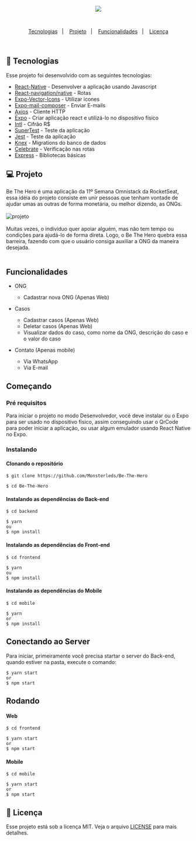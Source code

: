 <p align="center">
  <img src="https://user-images.githubusercontent.com/56271517/77832359-2d35b300-7114-11ea-8030-4ecd01d5ec20.png"> </img>
</p>
<br>

<p align="center">
  <a href="#rocket-tecnologias">Tecnologias</a>&nbsp;&nbsp;&nbsp;|&nbsp;&nbsp;&nbsp;
  <a href="#-projeto">Projeto</a>&nbsp;&nbsp;&nbsp;|&nbsp;&nbsp;&nbsp;
  <a href="#-funcionalidades">Funcionalidades</a>&nbsp;&nbsp;&nbsp;|&nbsp;&nbsp;&nbsp;
  <a href="#memo-licença">Licença</a>
</p>

<br>

## :rocket: Tecnologias

Esse projeto foi desenvolvido com as seguintes tecnologias:

- [React-Native](https://reactnative.dev/) - Desenvolver a aplicação usando Javascript
- [React-navigation/native](https://reactnavigation.org/docs/getting-started/) - Rotas
- [Expo-Vector-Icons](https://github.com/expo/vector-icons) - Utilizar icones
- [Expo-mail-composer](https://docs.expo.io/versions/latest/sdk/mail-composer/) - Enviar E-mails
- [Axios](https://github.com/axios/axios) - Cliente HTTP
- [Expo](https://docs.expo.io/versions/latest/) - Criar aplicação react e utilizá-lo no dispositivo físico
- [Intl](https://github.com/andyearnshaw/Intl.js/) - Cifrão R$
- [SuperTest](https://github.com/visionmedia/supertest) - Teste da aplicação
- [Jest](https://jestjs.io/) - Teste da aplicação
- [Knex](http://knexjs.org/) - Migrations do banco de dados
- [Celebrate](https://github.com/arb/celebrate) - Verificação nas rotas
- [Express](https://expressjs.com/pt-br/) - Bibliotecas básicas

## 💻 Projeto

Be The Hero é uma aplicação da 11º Semana Omnistack da RocketSeat, essa idéia do projeto consiste em unir pessoas que tenham vontade de ajudar umas as outras de forma monetária, ou melhor dizendo, as ONGs.
<br><br>
![projeto](https://user-images.githubusercontent.com/56271517/77834268-3ded2580-7122-11ea-8b53-658cd339da17.png)
<br><br>
Muitas vezes, o indivíduo quer apoiar alguém, mas não tem tempo ou condições para ajudá-lo de forma direta.
Logo, o Be The Hero quebra essa barreira, fazendo com que o usuário consiga auxiliar a ONG da maneira desejada.
<br><br>

## Funcionalidades
- ONG
     - Cadastrar nova ONG (Apenas Web)

- Casos
     - Cadastrar casos (Apenas Web)
     - Deletar casos (Apenas Web)
     - Visualizar dados do caso, como nome da ONG, descrição do caso e o valor do caso

- Contato (Apenas mobile)
     - Via WhatsApp
     - Via E-mail
     
## Começando
### Pré requisitos
Para iniciar o projeto no modo Desenvolvedor, você deve instalar ou o Expo para ser usado no dispositivo físico, assim conseguindo usar o QrCode para poder iniciar a aplicação, ou usar algum emulador usando React Native no Expo.

### Instalando

#### Clonando o repositório
```
$ git clone https://github.com/Monsterleds/Be-The-Hero

$ cd Be-The-Hero
```

#### Instalando as dependências do Back-end
```
$ cd backend
```
```
$ yarn
ou
$ npm install
```

#### Instalando as dependências do Front-end
```
$ cd frontend
```
```
$ yarn
ou
$ npm install
```

#### Instalando as dependências do Mobile
```
$ cd mobile
```
```
$ yarn
or
$ npm install
```

## Conectando ao Server
Para iniciar, primeiramente você precisa startar o server do Back-end, quando estiver na pasta, execute o comando:
```
$ yarn start
or
$ npm start
```
## Rodando
#### Web
```
$ cd frontend
```
```
$ yarn start
or
$ npm start
```

#### Mobile
```
$ cd mobile
```
```
$ yarn start
or
$ npm start
```

## :memo: Licença

Esse projeto está sob a licença MIT. Veja o arquivo [LICENSE](LICENSE.md) para mais detalhes.
